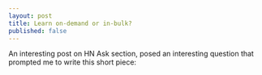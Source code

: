 ```yaml
---
layout: post
title: Learn on-demand or in-bulk?
published: false
---
```

An interesting post on HN Ask section, posed an interesting question that prompted me to write this short piece:

